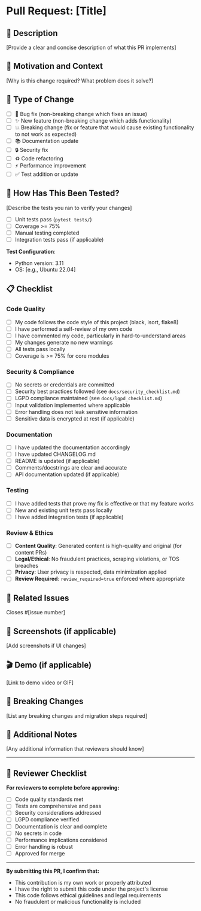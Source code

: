 # Pull Request: [Title]

## 📝 Description

[Provide a clear and concise description of what this PR implements]

## 🎯 Motivation and Context

[Why is this change required? What problem does it solve?]

## 🔧 Type of Change

- [ ] 🐛 Bug fix (non-breaking change which fixes an issue)
- [ ] ✨ New feature (non-breaking change which adds functionality)
- [ ] 💥 Breaking change (fix or feature that would cause existing functionality to not work as expected)
- [ ] 📚 Documentation update
- [ ] 🔒 Security fix
- [ ] ♻️ Code refactoring
- [ ] ⚡ Performance improvement
- [ ] ✅ Test addition or update

## 🚀 How Has This Been Tested?

[Describe the tests you ran to verify your changes]

- [ ] Unit tests pass (`pytest tests/`)
- [ ] Coverage >= 75%
- [ ] Manual testing completed
- [ ] Integration tests pass (if applicable)

**Test Configuration**:
- Python version: 3.11
- OS: [e.g., Ubuntu 22.04]

## 📋 Checklist

### Code Quality
- [ ] My code follows the code style of this project (black, isort, flake8)
- [ ] I have performed a self-review of my own code
- [ ] I have commented my code, particularly in hard-to-understand areas
- [ ] My changes generate no new warnings
- [ ] All tests pass locally
- [ ] Coverage is >= 75% for core modules

### Security & Compliance
- [ ] No secrets or credentials are committed
- [ ] Security best practices followed (see `docs/security_checklist.md`)
- [ ] LGPD compliance maintained (see `docs/lgpd_checklist.md`)
- [ ] Input validation implemented where applicable
- [ ] Error handling does not leak sensitive information
- [ ] Sensitive data is encrypted at rest (if applicable)

### Documentation
- [ ] I have updated the documentation accordingly
- [ ] I have updated CHANGELOG.md
- [ ] README is updated (if applicable)
- [ ] Comments/docstrings are clear and accurate
- [ ] API documentation updated (if applicable)

### Testing
- [ ] I have added tests that prove my fix is effective or that my feature works
- [ ] New and existing unit tests pass locally
- [ ] I have added integration tests (if applicable)

### Review & Ethics
- [ ] **Content Quality**: Generated content is high-quality and original (for content PRs)
- [ ] **Legal/Ethical**: No fraudulent practices, scraping violations, or TOS breaches
- [ ] **Privacy**: User privacy is respected, data minimization applied
- [ ] **Review Required**: `review_required=true` enforced where appropriate

## 🔗 Related Issues

Closes #[issue number]

## 📸 Screenshots (if applicable)

[Add screenshots if UI changes]

## 🎬 Demo (if applicable)

[Link to demo video or GIF]

## 🚨 Breaking Changes

[List any breaking changes and migration steps required]

## 📝 Additional Notes

[Any additional information that reviewers should know]

---

## 👀 Reviewer Checklist

**For reviewers to complete before approving:**

- [ ] Code quality standards met
- [ ] Tests are comprehensive and pass
- [ ] Security considerations addressed
- [ ] LGPD compliance verified
- [ ] Documentation is clear and complete
- [ ] No secrets in code
- [ ] Performance implications considered
- [ ] Error handling is robust
- [ ] Approved for merge

---

**By submitting this PR, I confirm that:**
- This contribution is my own work or properly attributed
- I have the right to submit this code under the project's license
- This code follows ethical guidelines and legal requirements
- No fraudulent or malicious functionality is included

